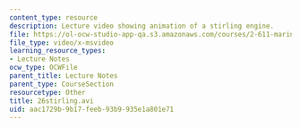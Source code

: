 ```yaml
---
content_type: resource
description: Lecture video showing animation of a stirling engine.
file: https://ol-ocw-studio-app-qa.s3.amazonaws.com/courses/2-611-marine-power-and-propulsion-fall-2006/aac1729b9b17feeb93b9935e1a801e71_26stirling.avi
file_type: video/x-msvideo
learning_resource_types:
- Lecture Notes
ocw_type: OCWFile
parent_title: Lecture Notes
parent_type: CourseSection
resourcetype: Other
title: 26stirling.avi
uid: aac1729b-9b17-feeb-93b9-935e1a801e71
---
```

